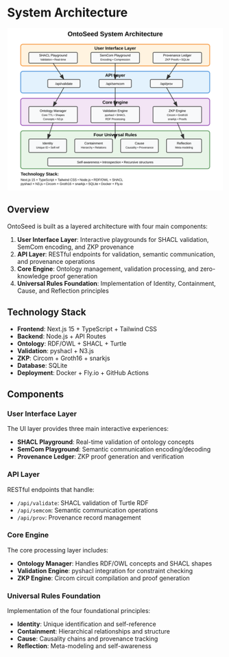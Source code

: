# System Architecture

![OntoSeed Architecture](architecture.png)

## Overview

OntoSeed is built as a layered architecture with four main components:

1. **User Interface Layer**: Interactive playgrounds for SHACL validation, SemCom encoding, and ZKP provenance
2. **API Layer**: RESTful endpoints for validation, semantic communication, and provenance operations
3. **Core Engine**: Ontology management, validation processing, and zero-knowledge proof generation
4. **Universal Rules Foundation**: Implementation of Identity, Containment, Cause, and Reflection principles

## Technology Stack

- **Frontend**: Next.js 15 + TypeScript + Tailwind CSS
- **Backend**: Node.js + API Routes
- **Ontology**: RDF/OWL + SHACL + Turtle
- **Validation**: pyshacl + N3.js
- **ZKP**: Circom + Groth16 + snarkjs
- **Database**: SQLite
- **Deployment**: Docker + Fly.io + GitHub Actions

## Components

### User Interface Layer

The UI layer provides three main interactive experiences:

- **SHACL Playground**: Real-time validation of ontology concepts
- **SemCom Playground**: Semantic communication encoding/decoding
- **Provenance Ledger**: ZKP proof generation and verification

### API Layer

RESTful endpoints that handle:

- `/api/validate`: SHACL validation of Turtle RDF
- `/api/semcom`: Semantic communication operations
- `/api/prov`: Provenance record management

### Core Engine

The core processing layer includes:

- **Ontology Manager**: Handles RDF/OWL concepts and SHACL shapes
- **Validation Engine**: pyshacl integration for constraint checking
- **ZKP Engine**: Circom circuit compilation and proof generation

### Universal Rules Foundation

Implementation of the four foundational principles:

- **Identity**: Unique identification and self-reference
- **Containment**: Hierarchical relationships and structure
- **Cause**: Causality chains and provenance tracking
- **Reflection**: Meta-modeling and self-awareness